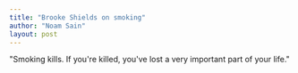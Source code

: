 ```yaml
---
title: "Brooke Shields on smoking"
author: "Noam Sain"
layout: post
---
```


"Smoking kills. If you're killed, you've lost a very important part of your life."